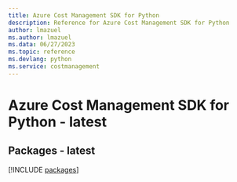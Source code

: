 ```yaml
---
title: Azure Cost Management SDK for Python
description: Reference for Azure Cost Management SDK for Python
author: lmazuel
ms.author: lmazuel
ms.data: 06/27/2023
ms.topic: reference
ms.devlang: python
ms.service: costmanagement
---
```

# Azure Cost Management SDK for Python - latest
## Packages - latest
[!INCLUDE [packages](cost-management-index.md)]